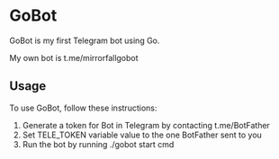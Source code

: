 # GoBot

GoBot is my first Telegram bot using Go.

My own bot is t.me/mirrorfallgobot

## Usage

To use GoBot, follow these instructions:

1. Generate a token for Bot in Telegram by contacting t.me/BotFather
2. Set TELE_TOKEN variable value to the one BotFather sent to you
3. Run the bot by running ./gobot start cmd
